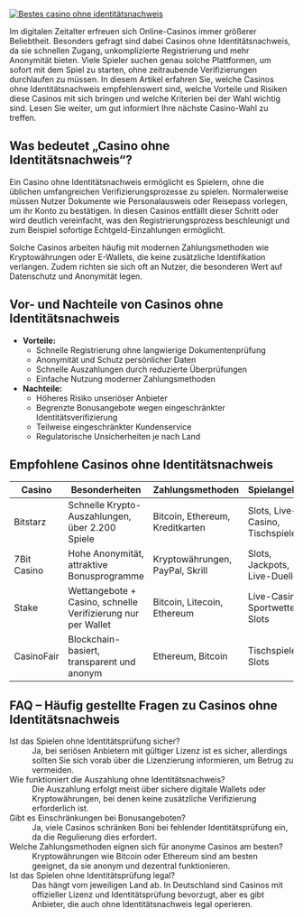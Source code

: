 [![Bestes casino ohne identitätsnachweis](https://123-caf.pages.dev/gitsignup.png)](https://vrmoo.ru/Bt82HjjY)

<p>Im digitalen Zeitalter erfreuen sich Online-Casinos immer größerer Beliebtheit. Besonders gefragt sind dabei Casinos ohne Identitätsnachweis, da sie schnellen Zugang, unkomplizierte Registrierung und mehr Anonymität bieten. Viele Spieler suchen genau solche Plattformen, um sofort mit dem Spiel zu starten, ohne zeitraubende Verifizierungen durchlaufen zu müssen. In diesem Artikel erfahren Sie, welche Casinos ohne Identitätsnachweis empfehlenswert sind, welche Vorteile und Risiken diese Casinos mit sich bringen und welche Kriterien bei der Wahl wichtig sind. Lesen Sie weiter, um gut informiert Ihre nächste Casino-Wahl zu treffen.</p>  <h2>Was bedeutet „Casino ohne Identitätsnachweis“?</h2> <p>Ein Casino ohne Identitätsnachweis ermöglicht es Spielern, ohne die üblichen umfangreichen Verifizierungsprozesse zu spielen. Normalerweise müssen Nutzer Dokumente wie Personalausweis oder Reisepass vorlegen, um ihr Konto zu bestätigen. In diesen Casinos entfällt dieser Schritt oder wird deutlich vereinfacht, was den Registrierungsprozess beschleunigt und zum Beispiel sofortige Echtgeld-Einzahlungen ermöglicht.</p> <p>Solche Casinos arbeiten häufig mit modernen Zahlungsmethoden wie Kryptowährungen oder E-Wallets, die keine zusätzliche Identifikation verlangen. Zudem richten sie sich oft an Nutzer, die besonderen Wert auf Datenschutz und Anonymität legen.</p>  <h2>Vor- und Nachteile von Casinos ohne Identitätsnachweis</h2> <ul>   <li><strong>Vorteile:</strong>     <ul>       <li>Schnelle Registrierung ohne langwierige Dokumentenprüfung</li>       <li>Anonymität und Schutz persönlicher Daten</li>       <li>Schnelle Auszahlungen durch reduzierte Überprüfungen</li>       <li>Einfache Nutzung moderner Zahlungsmethoden</li>     </ul>   </li>   <li><strong>Nachteile:</strong>     <ul>       <li>Höheres Risiko unseriöser Anbieter</li>       <li>Begrenzte Bonusangebote wegen eingeschränkter Identitätsverifizierung</li>       <li>Teilweise eingeschränkter Kundenservice</li>       <li>Regulatorische Unsicherheiten je nach Land</li>     </ul>   </li> </ul>  <h2>Empfohlene Casinos ohne Identitätsnachweis</h2> <table>   <thead>     <tr>       <th>Casino</th>       <th>Besonderheiten</th>       <th>Zahlungsmethoden</th>       <th>Spielangebot</th>     </tr>   </thead>   <tbody>     <tr>       <td>Bitstarz</td>       <td>Schnelle Krypto-Auszahlungen, über 2.200 Spiele</td>       <td>Bitcoin, Ethereum, Kreditkarten</td>       <td>Slots, Live-Casino, Tischspiele</td>     </tr>     <tr>       <td>7Bit Casino</td>       <td>Hohe Anonymität, attraktive Bonusprogramme</td>       <td>Kryptowährungen, PayPal, Skrill</td>       <td>Slots, Jackpots, Live-Duelle</td>     </tr>     <tr>       <td>Stake</td>       <td>Wettangebote + Casino, schnelle Verifizierung nur per Wallet</td>       <td>Bitcoin, Litecoin, Ethereum</td>       <td>Live-Casino, Sportwetten, Slots</td>     </tr>     <tr>       <td>CasinoFair</td>       <td>Blockchain-basiert, transparent und anonym</td>       <td>Ethereum, Bitcoin</td>       <td>Tischspiele, Slots</td>     </tr>   </tbody> </table>  <h2>FAQ – Häufig gestellte Fragen zu Casinos ohne Identitätsnachweis</h2> <dl>   <dt>Ist das Spielen ohne Identitätsprüfung sicher?</dt>   <dd>Ja, bei seriösen Anbietern mit gültiger Lizenz ist es sicher, allerdings sollten Sie sich vorab über die Lizenzierung informieren, um Betrug zu vermeiden.</dd>    <dt>Wie funktioniert die Auszahlung ohne Identitätsnachweis?</dt>   <dd>Die Auszahlung erfolgt meist über sichere digitale Wallets oder Kryptowährungen, bei denen keine zusätzliche Verifizierung erforderlich ist.</dd>    <dt>Gibt es Einschränkungen bei Bonusangeboten?</dt>   <dd>Ja, viele Casinos schränken Boni bei fehlender Identitätsprüfung ein, da die Regulierung dies erfordert.</dd>    <dt>Welche Zahlungsmethoden eignen sich für anonyme Casinos am besten?</dt>   <dd>Kryptowährungen wie Bitcoin oder Ethereum sind am besten geeignet, da sie anonym und dezentral funktionieren.</dd>    <dt>Ist das Spielen ohne Identitätsprüfung legal?</dt>   <dd>Das hängt vom jeweiligen Land ab. In Deutschland sind Casinos mit offizieller Lizenz und Identitätsprüfung bevorzugt, aber es gibt Anbieter, die auch ohne Identitätsnachweis legal operieren.</dd> </dl>